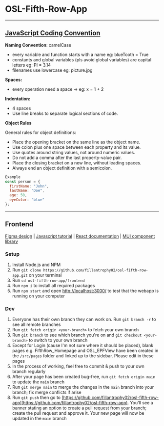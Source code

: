 # OSL-Fifth-Row-App
---
## [JavaScript Coding Convention ](https://www.w3schools.com/js/js_conventions.asp)

**Naming Convention**: camelCase
- every variable and function starts with a name eg: blueTooth = True
- constants and global variables (pls avoid global variables) are capital letters eg: PI = 3.14
- filenames use lowercase eg: picture.jpg

**Spaces:**
- every operation need a space -> eg: x = 1 + 2

**Indentation:**
- 4 spaces
- Use line breaks to separate logical sections of code.

**Object Rules**

General rules for object definitions:
- Place the opening bracket on the same line as the object name.
- Use colon plus one space between each property and its value.
- Use quotes around string values, not around numeric values.
- Do not add a comma after the last property-value pair.
- Place the closing bracket on a new line, without leading spaces.
- Always end an object definition with a semicolon.

```js
Example
const person = {
  firstName: "John",
  lastName: "Doe",
  age: 50,
  eyeColor: "blue"
};
```
---

## Frontend

[Figma design](https://www.figma.com/file/e6LCGMBJwvEcE2QKydRHc4/Low-fidelity-prototype?type=design&node-id=0-1&t=Hl6P5sS0GO3vXqbU-0) | [Javascript tutorial](https://javascript.info/) | [React documentation](https://react.dev/) | [MUI component library](https://mui.com/material-ui/getting-started/overview/)

### Setup

1. Install Node.js and NPM
2. Run `git clone https://github.com/fillantrophy02/osl-fifth-row-app.git` on your terminal
3. Run `cd osl-fifth-row-app/frontend`
4. Run `npm i` to install all required packages
5. Run `npm start` and open [http://localhost:3000/](http://localhost:3000/) to test that the webapp is running on your computer

### Dev

1. Everyone has their own branch they can work on. Run `git branch -r` to see all remote branches
2. Run `git fetch origin <your-branch>` to fetch your own branch
3. Run `git branch` to see which branch you're on and `git checkout <your-branch>` to switch to your own branch
4. Except for Login (cause I'm not sure where it should be placed), blank pages e.g. FifthRow_Homepage and OSL_EPFView have been created in the `/src/pages` folder and linked up to the sidebar. Please edit in these pages
5. In the process of working, feel free to commit & push to your own branch regularly
6. After your page has been created bug-free, run `git fetch origin main` to update the `main` branch
7. Run `git merge main` to merge the changes in the `main` branch into your branch; fix merge conflicts if arise
8. Run `git push` then go to [https://github.com/fillantrophy02/osl-fifth-row-app](https://github.com/fillantrophy02/osl-fifth-row-app). You'll see a banner stating an option to create a pull request from your branch; create the pull request and approve it. Your new page will now be updated in the `main` branch
